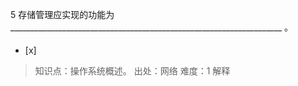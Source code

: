 5
存储管理应实现的功能为
____________________________________________________________________ 。
- [x]  

> 知识点：操作系统概述。
> 出处：网络
> 难度：1
> 解释

